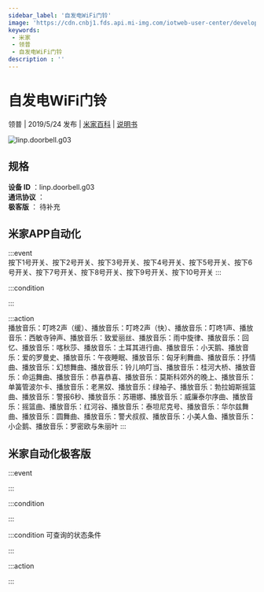 ```yaml
---
sidebar_label: '自发电WiFi门铃'
image: 'https://cdn.cnbj1.fds.api.mi-img.com/iotweb-user-center/developer_1679047612815h5iuJJsn.png?GalaxyAccessKeyId=AKVGLQWBOVIRQ3XLEW&Expires=9223372036854775807&Signature=jWPYw3su21w3jQx7h3+Ur2bpxi0='
keywords: 
 - 米家
 - 领普
 - 自发电WiFi门铃
description : ''
---
```

# 自发电WiFi门铃

领普 | 2019/5/24 发布 | [米家百科](https://home.mi.com/webapp/content/baike/product/index.html?model=linp.doorbell.g03) | [说明书](https://home.mi.com/views/introduction.html?model=linp.doorbell.g03&region=cn)

![linp.doorbell.g03](https://cdn.cnbj1.fds.api.mi-img.com/iotweb-user-center/developer_1679047612815h5iuJJsn.png?GalaxyAccessKeyId=AKVGLQWBOVIRQ3XLEW&Expires=9223372036854775807&Signature=jWPYw3su21w3jQx7h3+Ur2bpxi0=)

## 规格  
> 
**设备 ID** ：linp.doorbell.g03  
**通讯协议** ：  
**极客版**  ： 待补充 


## 米家APP自动化  

:::event  
按下1号开关、按下2号开关、按下3号开关、按下4号开关、按下5号开关、按下6号开关、按下7号开关、按下8号开关、按下9号开关、按下10号开关
:::

:::condition  

:::

:::action   
播放音乐：叮咚2声（缓）、播放音乐：叮咚2声（快）、播放音乐：叮咚1声、播放音乐：西敏寺钟声、播放音乐：致爱丽丝、播放音乐：雨中旋律、播放音乐：回忆、播放音乐：喀秋莎、播放音乐：土耳其进行曲、播放音乐：小天鹅、播放音乐：爱的罗曼史、播放音乐：午夜睡眠、播放音乐：匈牙利舞曲、播放音乐：抒情曲、播放音乐：幻想舞曲、播放音乐：铃儿响叮当、播放音乐：桂河大桥、播放音乐：命运舞曲、播放音乐：恭喜恭喜、播放音乐：莫斯科郊外的晚上、播放音乐：单簧管波尔卡、播放音乐：老黑奴、播放音乐：绿袖子、播放音乐：勃拉姆斯摇篮曲、播放音乐：警报6秒、播放音乐：苏珊娜、播放音乐：威廉泰尔序曲、播放音乐：摇篮曲、播放音乐：红河谷、播放音乐：泰坦尼克号、播放音乐：华尔兹舞曲、播放音乐：圆舞曲、播放音乐：警犬叔叔、播放音乐：小美人鱼、播放音乐：小企鹅、播放音乐：罗密欧与朱丽叶
:::

## 米家自动化极客版  

:::event  

:::

:::condition  

:::

:::condition 可查询的状态条件  

:::

:::action  

:::

        
